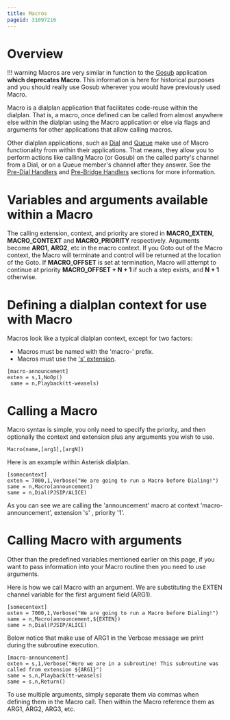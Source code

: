```yaml
---
title: Macros
pageid: 31097216
---
```


Overview
========




!!! warning 
    Macros are very similar in function to the [Gosub](/Configuration/Dialplan/Subroutines/Gosub) application **which deprecates Macro**. This information is here for historical purposes and you should really use Gosub wherever you would have previously used Macro.

      
[//]: # (end-warning)



Macro is a dialplan application that facilitates code-reuse within the dialplan. That is, a macro, once defined can be called from almost anywhere else within the dialplan using the Macro application or else via flags and arguments for other applications that allow calling macros.

Other dialplan applications, such as [Dial](/latest_api/API_Documentation/Dialplan_Applications/Dial) and [Queue](/latest_api/API_Documentation/Dialplan_Applications/Dial) make use of Macro functionality from within their applications. That means, they allow you to perform actions like calling Macro (or Gosub) on the called party's channel from a Dial, or on a Queue member's channel after they answer. See the [Pre-Dial Handlers](/Configuration/Dialplan/Subroutines/Pre-Dial-Handlers) and [Pre-Bridge Handlers](/Configuration/Dialplan/Subroutines/Pre-Bridge-Handlers) sections for more information.

Variables and arguments available within a Macro
================================================

The calling extension, context, and priority are stored in **MACRO_EXTEN**, **MACRO_CONTEXT** and **MACRO_PRIORITY** respectively. Arguments become **ARG1**, **ARG2**, etc in the macro context. If you Goto out of the Macro context, the Macro will terminate and control will be returned at the location of the Goto. If **MACRO_OFFSET** is set at termination, Macro will attempt to continue at priority **MACRO_OFFSET + N + 1** if such a step exists, and **N + 1** otherwise.

Defining a dialplan context for use with Macro
==============================================

Macros look like a typical dialplan context, except for two factors:

* Macros must be named with the 'macro-' prefix.
* Macros must use the ['s' extension](/Configuration/Dialplan/Special-Dialplan-Extensions).

```
[macro-announcement]
exten = s,1,NoOp()
 same = n,Playback(tt-weasels)

```

Calling a Macro
===============

Macro syntax is simple, you only need to specify the priority, and then optionally the context and extension plus any arguments you wish to use.

```
Macro(name,[arg1],[argN])

```

Here is an example within Asterisk dialplan.

```
[somecontext]
exten = 7000,1,Verbose("We are going to run a Macro before Dialing!")
same = n,Macro(announcement)
same = n,Dial(PJSIP/ALICE)

```

As you can see we are calling the 'announcement' macro at context 'macro-announcement', extension 's' , priority '1'.

Calling Macro with arguments
============================

Other than the predefined variables mentioned earlier on this page, if you want to pass information into your Macro routine then you need to use arguments.

Here is how we call Macro with an argument. We are substituting the EXTEN channel variable for the first argument field (ARG1).

```
[somecontext]
exten = 7000,1,Verbose("We are going to run a Macro before Dialing!")
same = n,Macro(announcement,${EXTEN})
same = n,Dial(PJSIP/ALICE)

```

Below notice that make use of ARG1 in the Verbose message we print during the subroutine execution.

```
[macro-announcement]
exten = s,1,Verbose("Here we are in a subroutine! This subroutine was called from extension ${ARG1}")
same = s,n,Playback(tt-weasels)
same = s,n,Return()

```

To use multiple arguments, simply separate them via commas when defining them in the Macro call. Then within the Macro reference them as ARG1, ARG2, ARG3, etc.


